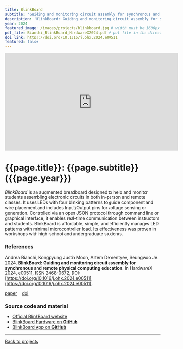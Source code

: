 ```yaml
---
title: BlinkBoard
subtitle: 'Guiding and monitoring circuit assembly for synchronous and remote physical computing education'
description: 'BlinkBoard: Guiding and monitoring circuit assembly for synchronous and remote physical computing education'
year: 2024
featured_image: /images/projects/blinkboard.jpg # width must be 1600px
pdf_file: Bianchi_BlinkBoard_HardwareX2024.pdf # put file in the directory FILES
doi_link: https://doi.org/10.1016/j.ohx.2024.e00511
featured: false
---
```


<iframe width="560" height="315" src="https://www.youtube.com/embed/IEO068N3r2c?si=y4U6bEn6rOgDwma2" frameborder="0" allow="accelerometer; autoplay; encrypted-media; gyroscope; picture-in-picture" allowfullscreen></iframe>

<!-- DO NOT CHANGE MANUALLY -->

# {{page.title}}: {{page.subtitle}} ({{page.year}})

_BlinkBoard_ is an augmented breadboard designed to help and monitor students assembling electronic circuits in both in-person and remote classes. It uses LEDs with four blinking patterns to guide component and wire placement and includes Input/Output pins for voltage sensing or generation. Controlled via an open JSON protocol through command line or graphical interface, it enables real-time communication between instructors and students. BlinkBoard is affordable, simple, and efficiently manages LED patterns with minimal microcontroller load. Its effectiveness was proven in workshops with high-school and undergraduate students.

### References

Andrea Bianchi, Kongpyung Justin Moon, Artem Dementyev, Seungwoo Je. 2024. **BlinkBoard: Guiding and monitoring circuit assembly for synchronous and remote physical computing education**. In HardwareX 2024,
e00511, ISSN 2468-0672, DOI: [https://doi.org/10.1016/j.ohx.2024.e00511](https://doi.org/10.1016/j.ohx.2024.e00511).

<!-- DO NOT CHANGE MANUALLY -->

<a href="{{ site.url }}/files/{{ page.year }}/{{ page.pdf_file }}" target="_blank">paper</a>&nbsp;&nbsp;&nbsp;
<a href="{{ page.doi_link }}" target="_blank">doi</a>

### Source code and material

- [Official BlinkBoard website](https://blinkboard.kaist.ac.kr)
- [BlinkBoard Hardware on **GitHub**](https://github.com/makinteractlab/BlinkBoard)
- [BlinkBoard App on **GitHub**](https://github.com/makinteractlab/BlinkBoardApp)

---

<a href="/index.html" class="button button--large">Back to projects</a>

